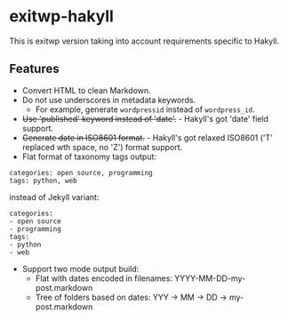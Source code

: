 # exitwp-hakyll

This is exitwp version taking into account requirements specific to Hakyll.

## Features

* Convert HTML to clean Markdown.
* Do not use underscores in metadata keywords.
    * For example, generate `wordpressid` instead of `wordpress_id`.
* <strike>Use 'published' keyword instead of 'date'.</strike> - Hakyll's got 'date' field support.
* <strike>Generate date in ISO8601 format.</strike> - Hakyll's got relaxed ISO8601 ('T' replaced wth space, no 'Z') format support.
* Flat format of taxonomy tags output:

```
categories: open source, programming
tags: python, web
```
instead of Jekyll variant:

```
categories:
- open source
- programming
tags:
- python
- web
```

* Support two mode output build:
    * Flat with dates encoded in filenames: YYYY-MM-DD-my-post.markdown
    * Tree of folders based on dates: YYY -> MM -> DD -> my-post.markdown
